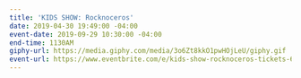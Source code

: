 ```yaml
---
title: 'KIDS SHOW: Rocknoceros'
date: 2019-04-30 19:49:00 -04:00
event-date: 2019-09-29 10:30:00 -04:00
end-time: 1130AM
giphy-url: https://media.giphy.com/media/3o6Zt8kkO1pwHOjLeU/giphy.gif
event-url: https://www.eventbrite.com/e/kids-show-rocknoceros-tickets-61132641376
---
```


